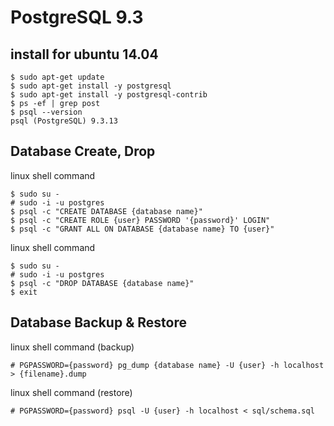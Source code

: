 # PostgreSQL 9.3

## install for ubuntu 14.04

```linux
$ sudo apt-get update
$ sudo apt-get install -y postgresql         
$ sudo apt-get install -y postgresql-contrib
$ ps -ef | grep post
$ psql --version  
psql (PostgreSQL) 9.3.13
```

## Database Create, Drop 

linux shell command

```linux
$ sudo su -		
# sudo -i -u postgres
$ psql -c "CREATE DATABASE {database name}"
$ psql -c "CREATE ROLE {user} PASSWORD '{password}' LOGIN"
$ psql -c "GRANT ALL ON DATABASE {database name} TO {user}"
```

linux shell command

```linux
$ sudo su -
# sudo -i -u postgres
$ psql -c "DROP DATABASE {database name}"
$ exit
```

## Database Backup & Restore

linux shell command (backup)

```linux
# PGPASSWORD={password} pg_dump {database name} -U {user} -h localhost > {filename}.dump
```

linux shell command (restore)

```linux
# PGPASSWORD={password} psql -U {user} -h localhost < sql/schema.sql
```



